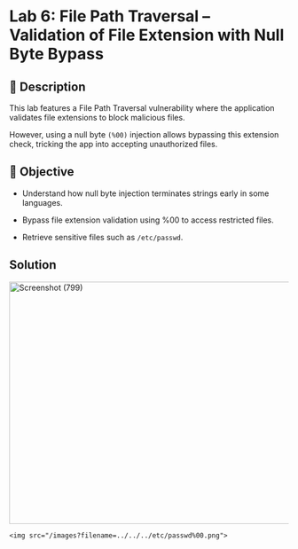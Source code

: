 # Lab 6: File Path Traversal – Validation of File Extension with Null Byte Bypass

## 📝 Description

This lab features a File Path Traversal vulnerability where the application validates file extensions to block malicious files.

However, using a null byte `(%00)` injection allows bypassing this extension check, tricking the app into accepting unauthorized files.

## 🎯 Objective

- Understand how null byte injection terminates strings early in some languages.

- Bypass file extension validation using %00 to access restricted files.

- Retrieve sensitive files such as `/etc/passwd`.

## Solution

<img width="1364" height="437" alt="Screenshot (799)" src="https://github.com/user-attachments/assets/79f11529-a7bf-428e-b377-8f1760ddaac2" />

```
<img src="/images?filename=../../../etc/passwd%00.png">
```
